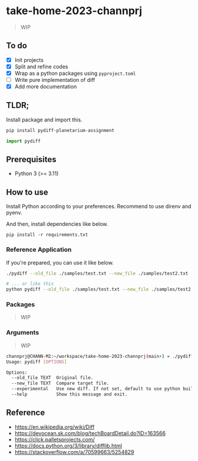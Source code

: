 # take-home-2023-channprj

> WIP

## To do

- [x] Init projects
- [x] Split and refine codes
- [x] Wrap as a python packages using `pyproject.toml`
- [ ] Write pure implementation of diff
- [x] Add more documentation

## TLDR;

Install package and import this.

```sh
pip install pydiff-planetarium-assignment
```

```py
import pydiff

```

## Prerequisites

- Python 3 (>= 3.11)

## How to use

Install Python according to your preferences. Recommend to use direnv and pyenv.

And then, install dependencies like below.

```
pip install -r requirements.txt
```

### Reference Application

If you're prepared, you can use it like below.

```sh
./pydiff --old_file ./samples/test.txt --new_file ./samples/test2.txt

# ... or like this
python pydiff --old_file ./samples/test.txt --new_file ./samples/test2.txt
```

### Packages

> WIP

### Arguments

> WIP

```sh
channprj@CHANN-M2:~/workspace/take-home-2023-channprj(main⚡) » ./pydiff --help
Usage: pydiff [OPTIONS]

Options:
  --old_file TEXT  Original file.
  --new_file TEXT  Compare target file.
  --experimental   Use new diff. If not set, default to use python built-in function.
  --help           Show this message and exit.
```

## Reference

- https://en.wikipedia.org/wiki/Diff
- https://devocean.sk.com/blog/techBoardDetail.do?ID=163566
- https://click.palletsprojects.com/
- https://docs.python.org/3/library/difflib.html
- https://stackoverflow.com/a/70599663/5254829
